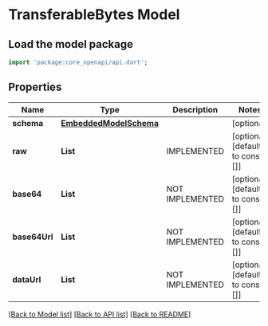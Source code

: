 # TransferableBytes Model

## Load the model package
```dart
import 'package:core_openapi/api.dart';
```

## Properties
Name | Type | Description | Notes
------------ | ------------- | ------------- | -------------
**schema** | [**EmbeddedModelSchema**](EmbeddedModelSchema) |  | [optional] 
**raw** | **List<int>** | IMPLEMENTED | [optional] [default to const []]
**base64** | **List<int>** | NOT IMPLEMENTED | [optional] [default to const []]
**base64Url** | **List<int>** | NOT IMPLEMENTED | [optional] [default to const []]
**dataUrl** | **List<int>** | NOT IMPLEMENTED | [optional] [default to const []]

[[Back to Model list]](../README#documentation-for-models) [[Back to API list]](../README#documentation-for-api-endpoints) [[Back to README]](../README)


